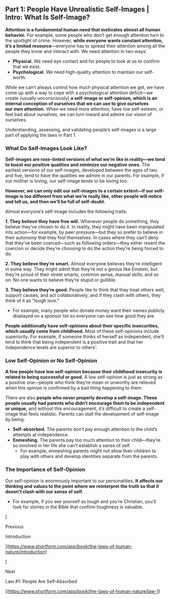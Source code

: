 ## Part 1: People Have Unrealistic Self-Images | Intro: What Is Self-Image?

**Attention is a fundamental human need that motivates almost all human behavior.** For example, some people who don’t get enough attention turn to the spotlight of crime. However, **while everyone wants constant attention, it’s a limited resource**—everyone has to spread their attention among all the people they know and interact with. We need attention in two ways:

- **Physical.** We need eye contact and for people to look at us to confirm that we exist.
- **Psychological.** We need high-quality attention to maintain our self-worth.

While we can’t always control how much physical attention we get, we have come up with a way to cope with a psychological attention deficit—we create (usually unconsciously) **a self-image or self-opinion, which is an internal conception of ourselves that we can use to give ourselves our _own_ attention.** When we need more attention, have low self-esteem, or feel bad about ourselves, we can turn inward and admire our vision of ourselves.

Understanding, assessing, and validating people’s self-images is a large part of applying the laws in Part 1.

### What Do Self-Images Look Like?

**Self-images are rose-tinted versions of what we’re like in reality—we tend to boost our positive qualities and minimize our negative ones.** The earliest versions of our self-images, developed between the ages of two and five, tend to have the qualities we admire in our parents. For example, if our mother is loving, our self-image tends to be loving too.

**However, we can only edit our self-images to a certain extent—if our self-image is too different from what we’re really like, other people will notice and tell us, and then we’ll be full of self-doubt.**

Almost everyone’s self-image includes the following traits:

**1. They believe they have free will.** Whenever people do something, they believe they’ve chosen to do it. In reality, they might have been manipulated into action—for example, by peer pressure—but they so prefer to believe in their autonomy that they fool themselves. In cases where they can’t deny that they’ve been coerced—such as following orders—they either resent the coercion or decide they’re _choosing_ to do the action they’re being forced to do.

**2. They believe they’re smart.** Almost everyone believes they’re intelligent in some way. They might admit that they’re not a genius like Einstein, but they’re proud of their street smarts, common sense, manual skills, and so on. No one wants to believe they’re stupid or gullible.

**3. They believe they’re good.** People like to think that they treat others well, support causes, and act collaboratively, and if they clash with others, they think of it as “tough love.”

- For example, many people who donate money want their names publicly displayed on a sponsor list so everyone can see how good they are.

**People additionally have self-opinions about their specific insecurities, which usually come from childhood.** Most of these self-opinions include superiority. For example, if someone thinks of herself as independent, she’ll tend to think that being independent is a positive trait and that her independence levels are superior to others’.

### Low Self-Opinion or No Self-Opinion

**A few people have low self-opinion because their childhood insecurity is related to being successful or good.** A low self-opinion is just as strong as a positive one—people who think they’re mean or unworthy are relieved when this opinion is confirmed by a bad thing happening to them.

There are also **people who never properly develop a self-image. These people usually had parents who didn’t encourage them to be independent or unique,** and without this encouragement, it’s difficult to create a self-image that feels realistic. Parents can stall the development of self-image by being:

- **Self-absorbed.** The parents don’t pay enough attention to the child’s attempts at independence.
- **Enmeshing.** The parents pay too much attention to their child—they’re so involved in her life she can’t establish a sense of self.
    - For example, enmeshing parents might not allow their children to play with others and develop identities separate from the parents.

### The Importance of Self-Opinion

Our self-opinion is enormously important to our personalities. **It affects our thinking and values to the point where we reinterpret the truth so that it doesn’t clash with our sense of self.**

- For example, if you see yourself as tough and you’re Christian, you’ll look for stories in the Bible that confirm toughness is valuable.

[

Previous

Introduction

](https://www.shortform.com/app/book/the-laws-of-human-nature/introduction)

[

Next

Law #1: People Are Self-Absorbed

](https://www.shortform.com/app/book/the-laws-of-human-nature/law-1)